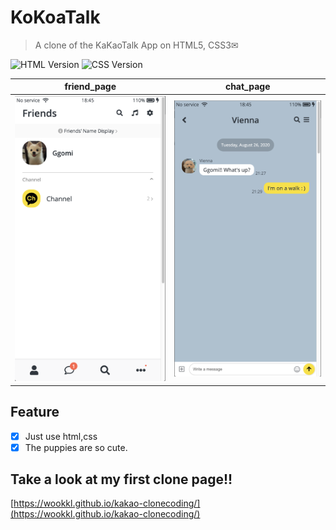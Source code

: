# KoKoaTalk
> A clone of the KaKaoTalk App on HTML5, CSS3✉

![HTML Version][html-image]
![CSS Version][css-image]


| friend_page |chat_page|
|:------------:|:-----------:|
![friend](friend_page.png) | ![chat](chat_page.png)

## Feature
- [x] Just use html,css
- [x] The puppies are so cute.

## Take a look at my first clone page!!
[https://wookkl.github.io/kakao-clonecoding/](https://wookkl.github.io/kakao-clonecoding/)

[html-image]: https://img.shields.io/badge/html-v5-brightgreen
[css-image]: https://img.shields.io/badge/CSS-v3-orange